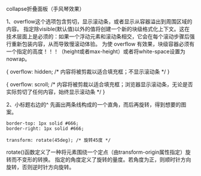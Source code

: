 collapse折叠面板（手风琴效果）

1、overflow这个选项包含剪切，显示滚动条，或者显示从容器溢出到周围区域的内容。
指定除visible(默认值)以外的值将创建一个新的块级格式化上下文。这在技术层面上是必须的：如果一个浮动元素和滚动条相交，它会在每个滚动步骤后强行重新包装内容，从而导致慢滚动体验。
为使 overflow 有效果，块级容器必须有一个指定的高度！！！（height或者max-height）或者将white-space设置为nowrap。

 { overflow: hidden; /* 内容将被剪裁以适合填充框；不显示滚动条 */  }
 
 { overflow: scroll; /* 内容将被剪裁以适合填充框；浏览器显示滚动条，无论是否实际剪切了任何内容，始终显示滚动条 */  }
 
 2、小标题右边的^
 先画出两条线构成的一个直角，而后再旋转，得到想要的图案。
```
border-top: 1px solid #666;
border-right: 1px solid #666;
 
transform: rotate(45deg); /* 旋转45度 */ 
```
rotate()函数定义了一种将元素围绕一个定点（由transform-origin属性指定）旋转而不变形的转换。
指定的角度定义了旋转的量度。若角度为正，则顺时针方向旋转，否则逆时针方向旋转。
